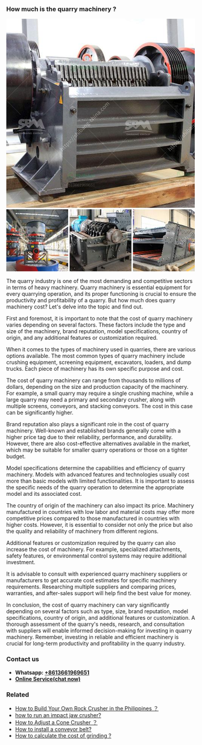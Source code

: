<h3>How much is the quarry machinery ?</h3><img src='1701745019.jpg' alt=''><p>The quarry industry is one of the most demanding and competitive sectors in terms of heavy machinery. Quarry machinery is essential equipment for every quarrying operation, and its proper functioning is crucial to ensure the productivity and profitability of a quarry. But how much does quarry machinery cost? Let's delve into the topic and find out.</p><p>First and foremost, it is important to note that the cost of quarry machinery varies depending on several factors. These factors include the type and size of the machinery, brand reputation, model specifications, country of origin, and any additional features or customization required.</p><p>When it comes to the types of machinery used in quarries, there are various options available. The most common types of quarry machinery include crushing equipment, screening equipment, excavators, loaders, and dump trucks. Each piece of machinery has its own specific purpose and cost.</p><p>The cost of quarry machinery can range from thousands to millions of dollars, depending on the size and production capacity of the machinery. For example, a small quarry may require a single crushing machine, while a large quarry may need a primary and secondary crusher, along with multiple screens, conveyors, and stacking conveyors. The cost in this case can be significantly higher.</p><p>Brand reputation also plays a significant role in the cost of quarry machinery. Well-known and established brands generally come with a higher price tag due to their reliability, performance, and durability. However, there are also cost-effective alternatives available in the market, which may be suitable for smaller quarry operations or those on a tighter budget.</p><p>Model specifications determine the capabilities and efficiency of quarry machinery. Models with advanced features and technologies usually cost more than basic models with limited functionalities. It is important to assess the specific needs of the quarry operation to determine the appropriate model and its associated cost.</p><p>The country of origin of the machinery can also impact its price. Machinery manufactured in countries with low labor and material costs may offer more competitive prices compared to those manufactured in countries with higher costs. However, it is essential to consider not only the price but also the quality and reliability of machinery from different regions.</p><p>Additional features or customization required by the quarry can also increase the cost of machinery. For example, specialized attachments, safety features, or environmental control systems may require additional investment.</p><p>It is advisable to consult with experienced quarry machinery suppliers or manufacturers to get accurate cost estimates for specific machinery requirements. Researching multiple suppliers and comparing prices, warranties, and after-sales support will help find the best value for money.</p><p>In conclusion, the cost of quarry machinery can vary significantly depending on several factors such as type, size, brand reputation, model specifications, country of origin, and additional features or customization. A thorough assessment of the quarry's needs, research, and consultation with suppliers will enable informed decision-making for investing in quarry machinery. Remember, investing in reliable and efficient machinery is crucial for long-term productivity and profitability in the quarry industry.</p><h3>Contact us</h3><ul><li><strong>Whatsapp:&nbsp;<a href="https://wa.me/8613661969651">+8613661969651</a></strong></li><li><a href="https://swt.shibang-china.com/?git&amp;zhl&amp;How much is the quarry machinery "><strong>Online Service(chat now)</strong></a></li></ul><h3>Related</h3><ul><li><a href='How to Build Your Own Rock Crusher in the Philippines ？.md'>How to Build Your Own Rock Crusher in the Philippines ？</a></li><li><a href='how to run an impact jaw crusher.md'>how to run an impact jaw crusher?</a></li><li><a href='How to Adjust a Cone Crusher ？.md'>How to Adjust a Cone Crusher ？</a></li><li><a href='How to install a conveyor belt.md'>How to install a conveyor belt?</a></li><li><a href='How to calculate the cost of grinding .md'>How to calculate the cost of grinding ?</a></li></ul>